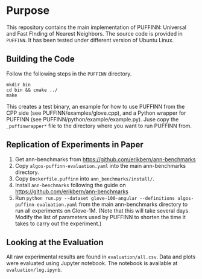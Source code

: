 # Purpose

This repository contains the main implementation of PUFFINN: Universal and Fast FInding of Nearest Neighbors. The source code is provided in `PUFFINN`. It has been tested under different version of Ubuntu Linux.

## Building the Code

Follow the following steps in the `PUFFINN` directory. 

```
mkdir bin
cd bin && cmake ../
make
```

This creates a test binary, an example for how to use PUFFINN from the CPP side (see PUFFINN/examples/glove.cpp), and a Python wrapper for PUFFINN (see PUFFINN/python/example/example.py). Juse copy the `_puffinwrapper*` file to the directory where you want to run PUFFINN from. 

## Replication of Experiments in Paper

1. Get ann-benchmarks from https://github.com/erikbern/ann-benchmarks
2. Copy `algos-puffinn-evaluation.yaml` into the main ann-benchmarks directory.
3. Copy `Dockerfile.puffinn` into `ann_benchmarks/install/`.
4. Install `ann-benchmarks` following the guide on https://github.com/erikbern/ann-benchmarks
5. Run `python run.py --dataset glove-100-angular --definitions algos-puffinn-evaluation.yaml` from the main ann-benchmarks directory to run all experiments on Glove-1M. (Note that this will take several days. Modify the list of parameters used by PUFFINN to shorten the time it takes to carry out the experiment.)

## Looking at the Evaluation

All raw experimental results are found in `evaluation/all.csv`. Data and plots were evaluated using Jupyter notebook. The notebook is available at `evaluation/log.ipynb`. 
